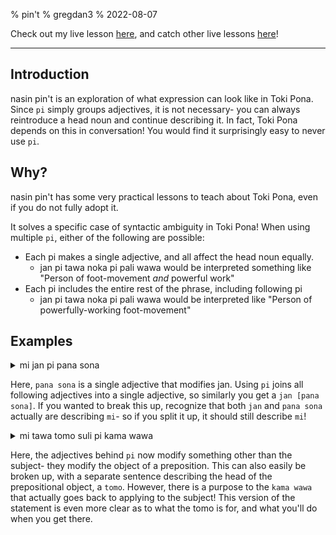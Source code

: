 % pin't
% gregdan3
% 2022-08-07

Check out my live lesson [here](https://www.youtube.com/watch?v=HnNDgu-Z0y4), and catch other live lessons [here](https://discord.com/invite/acN3PD5y7M)!

---

## Introduction

nasin pin't is an exploration of what expression can look like in Toki Pona. Since `pi` simply groups adjectives, it is not necessary- you can always reintroduce a head noun and continue describing it. In fact, Toki Pona depends on this in conversation! You would find it surprisingly easy to never use `pi`.

## Why?

nasin pin't has some very practical lessons to teach about Toki Pona, even if you do not fully adopt it.

It solves a specific case of syntactic ambiguity in Toki Pona! When using multiple `pi`, either of the following are possible:

- Each pi makes a single adjective, and all affect the head noun equally.
  - jan pi tawa noka pi pali wawa would be interpreted something like "Person of foot-movement _and_ powerful work"
- Each pi includes the entire rest of the phrase, including following pi
  - jan pi tawa noka pi pali wawa would be interpreted like "Person of powerfully-working foot-movement"

## Examples

<details><summary> mi jan pi pana sona </summary>
mi jan. mi pana sona.
</details>

Here, `pana sona` is a single adjective that modifies jan. Using `pi` joins all following adjectives into a single adjective, so similarly you get a `jan [pana sona]`. If you wanted to break this up, recognize that both `jan` and `pana sona` actually are describing `mi`- so if you split it up, it should still describe `mi`!

<details><summary> mi tawa tomo suli pi kama wawa </summary>
mi tawa tomo suli. tomo la mi kama wawa
</details>

Here, the adjectives behind `pi` now modify something other than the subject- they modify the object of a preposition. This can also easily be broken up, with a separate sentence describing the head of the prepositional object, a `tomo`. However, there is a purpose to the `kama wawa` that actually goes back to applying to the subject! This version of the statement is even more clear as to what the tomo is for, and what you'll do when you get there.
